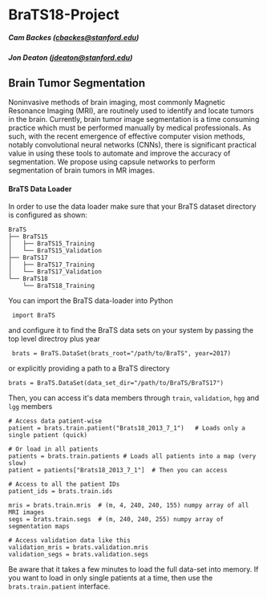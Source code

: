 # BraTS18-Project

##### Cam Backes (cbackes@stanford.edu)
##### Jon Deaton (jdeaton@stanford.edu)

## Brain Tumor Segmentation
Noninvasive methods of brain imaging, most commonly Magnetic Resonance Imaging (MRI), are routinely
used to identify and locate tumors in the brain. Currently, brain tumor image segmentation is a 
time consuming practice which must be performed manually by medical professionals. As such, with
the recent emergence of effective computer vision methods, notably convolutional neural networks 
(CNNs), there is significant practical value in using these tools to automate and improve the 
accuracy of segmentation. We propose using capsule networks to perform segmentation of brain 
tumors in MR images.


#### BraTS Data Loader

In order to use the data loader make sure that your BraTS dataset directory is configured as shown:

    BraTS
    ├── BraTS15
    │   ├── BraTS15_Training
    │   └── BraTS15_Validation
    ├── BraTS17
    │   ├── BraTS17_Training
    │   └── BraTS17_Validation
    └── BraTS18
        └── BraTS18_Training
 
 
 You can import the BraTS data-loader into Python
 
     import BraTS
 
 and configure it to find the BraTS data sets on your system by passing the top level directroy plus year
 
     brats = BraTS.DataSet(brats_root="/path/to/BraTS", year=2017)
 
 or explicitly providing a path to a BraTS directory
 
    brats = BraTS.DataSet(data_set_dir="/path/to/BraTS/BraTS17")
 
Then, you can access it's data members through `train`, `validation`, `hgg` and `lgg` members
 
    # Access data patient-wise
    patient = brats.train.patient("Brats18_2013_7_1")   # Loads only a single patient (quick)
    
    # Or load in all patients
    patients = brats.train.patients # Loads all patients into a map (very slow)
    patient = patients["Brats18_2013_7_1"]  # Then you can access 
    
    # Access to all the patient IDs
    patient_ids = brats.train.ids
 
    mris = brats.train.mris  # (m, 4, 240, 240, 155) numpy array of all MRI images
    segs = brats.train.segs  # (m, 240, 240, 255) numpy array of segmentation maps
    
    # Access validation data like this
    validation_mris = brats.validation.mris
    validation_segs = brats.validation.segs
     
 Be aware that it takes a few minutes to load the full data-set into memory. If you want to load
 in only single patients at a time, then use the `brats.train.patient` interface.
 
